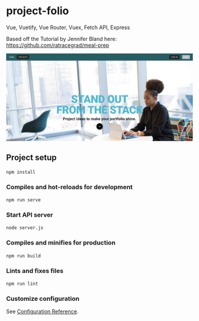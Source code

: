 # project-folio

Vue, Vuetify, Vue Router, Vuex, Fetch API, Express

Based off the Tutorial by Jennifer Bland here: https://github.com/ratracegrad/meal-prep

![project screenshot](https://raw.githubusercontent.com/ceceliacreates/project-folio/develop/screenshot.png)

## Project setup

```
npm install
```

### Compiles and hot-reloads for development

```
npm run serve
```

### Start API server

```
node server.js
```

### Compiles and minifies for production

```
npm run build
```

### Lints and fixes files

```
npm run lint
```

### Customize configuration

See [Configuration Reference](https://cli.vuejs.org/config/).
